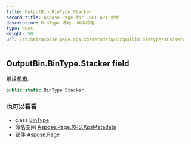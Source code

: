 ```yaml
---
title: OutputBin.BinType.Stacker
second_title: Aspose.Page for .NET API 参考
description: BinType 场地. 堆垛机箱.
type: docs
weight: 50
url: /zh/net/aspose.page.xps.xpsmetadata/outputbin.bintype/stacker/
---
```

## OutputBin.BinType.Stacker field

堆垛机箱.

```csharp
public static BinType Stacker;
```

### 也可以看看

* class [BinType](../)
* 命名空间 [Aspose.Page.XPS.XpsMetadata](../../outputbin.bintype/)
* 部件 [Aspose.Page](../../../)


